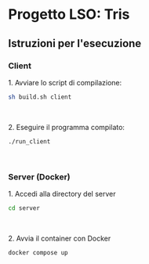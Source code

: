 # Progetto LSO: Tris
## Istruzioni per l'esecuzione
### Client
1\. Avviare lo script di compilazione:
```bash
sh build.sh client
```
<br>

2\. Eseguire il programma compilato:
```bash
./run_client
```
<br>

### Server (Docker)
1\. Accedi alla directory del server
```bash
cd server
```
<br>

2\. Avvia il container con Docker
```bash
docker compose up
```